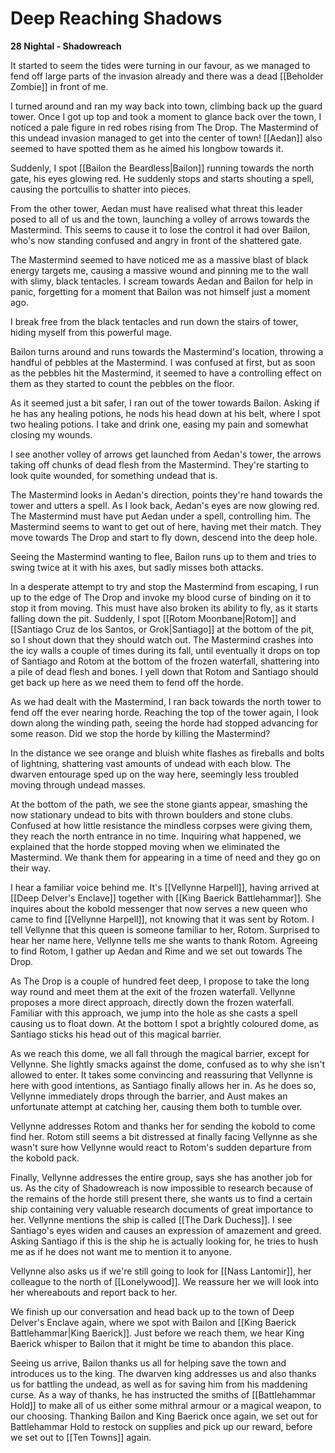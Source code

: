 # Deep Reaching Shadows

**28 Nightal - Shadowreach**

It started to seem the tides were turning in our favour, as we managed to fend off large parts of the invasion already and there was a dead [[Beholder Zombie]] in front of me.

I turned around and ran my way back into town, climbing back up the guard tower. Once I got up top and took a moment to glance back over the town, I noticed a pale figure in red robes rising from The Drop. The Mastermind of this undead invasion managed to get into the center of town! [[Aedan]] also seemed to have spotted them as he aimed his longbow towards it.

Suddenly, I spot [[Bailon the Beardless|Bailon]] running towards the north gate, his eyes glowing red. He suddenly stops and starts shouting a spell, causing the portcullis to shatter into pieces.

From the other tower, Aedan must have realised what threat this leader posed to all of us and the town, launching a volley of arrows towards the Mastermind. This seems to cause it to lose the control it had over Bailon, who's now standing confused and angry in front of the shattered gate.

The Mastermind seemed to have noticed me as a massive blast of black energy targets me, causing a massive wound and pinning me to the wall with slimy, black tentacles. I scream towards Aedan and Bailon for help in panic, forgetting for a moment that Bailon was not himself just a moment ago. 

I break free from the black tentacles and run down the stairs of tower, hiding myself from this powerful mage. 

Bailon turns around and runs towards the Mastermind's location, throwing a handful of pebbles at the Mastermind. I was confused at first, but as soon as the pebbles hit the Mastermind, it seemed to have a controlling effect on them as they started to count the pebbles on the floor.

As it seemed just a bit safer, I ran out of the tower towards Bailon. Asking if he has any healing potions, he nods his head down at his belt, where I spot two healing potions. I take and drink one, easing my pain and somewhat closing my wounds.

I see another volley of arrows get launched from Aedan's tower, the arrows taking off chunks of dead flesh from the Mastermind. They're starting to look quite wounded, for something undead that is.

The Mastermind looks in Aedan's direction, points they're hand towards the tower and utters a spell. As I look back, Aedan's eyes are now glowing red. The Mastermind must have put Aedan under a spell, controlling him. The Mastermind seems to want to get out of here, having met their match. They move towards The Drop and start to fly down, descend into the deep hole.

Seeing the Mastermind wanting to flee, Bailon runs up to them and tries to swing twice at it with his axes, but sadly misses both attacks.

In a desperate attempt to try and stop the Mastermind from escaping, I run up to the edge of The Drop and invoke my blood curse of binding on it to stop it from moving. This must have also broken its ability to fly, as it starts falling down the pit. Suddenly, I spot [[Rotom Moonbane|Rotom]] and [[Santiago Cruz de los Santos, or Grok|Santiago]] at the bottom of the pit, so I shout down that they should watch out. The Mastermind crashes into the icy walls a couple of times during its fall, until eventually it drops on top of Santiago and Rotom at the bottom of the frozen waterfall, shattering into a pile of dead flesh and bones. I yell down that Rotom and Santiago should get back up here as we need them to fend off the horde.

As we had dealt with the Mastermind, I ran back towards the north tower to fend off the ever nearing horde. Reaching the top of the tower again, I look down along the winding path, seeing the horde had stopped advancing for some reason. Did we stop the horde by killing the Mastermind?

In the distance we see orange and bluish white flashes as fireballs and bolts of lightning, shattering vast amounts of undead with each blow. The dwarven entourage sped up on the way here, seemingly less troubled moving through undead masses.

At the bottom of the path, we see the stone giants appear, smashing the now stationary undead to bits with thrown boulders and stone clubs. Confused at how little resistance the mindless corpses were giving them, they reach the north entrance in no time. Inquiring what happened, we explained that the horde stopped moving when we eliminated the Mastermind. We thank them for appearing in a time of need and they go on their way.

I hear a familiar voice behind me. It's [[Vellynne Harpell]], having arrived at [[Deep Delver's Enclave]] together with [[King Baerick Battlehammar]]. She inquires about the kobold messenger that now serves a new queen who came to find [[Vellynne Harpell]], not knowing that it was sent by Rotom. I tell Vellynne that this queen is someone familiar to her, Rotom. Surprised to hear her name here, Vellynne tells me she wants to thank Rotom. Agreeing to find Rotom, I gather up Aedan and Rime and we set out towards The Drop.

As The Drop is a couple of hundred feet deep, I propose to take the long way round and meet them at the exit of the frozen waterfall. Vellynne proposes a more direct approach, directly down the frozen waterfall. Familiar with this approach, we jump into the hole as she casts a spell causing us to float down. At the bottom I spot a brightly coloured dome, as Santiago sticks his head out of this magical barrier. 

As we reach this dome, we all fall through the magical barrier, except for Vellynne. She lightly smacks against the dome, confused as to why she isn't allowed to enter. It takes some convincing and reassuring that Vellynne is here with good intentions, as Santiago finally allows her in. As he does so, Vellynne immediately drops through the barrier, and Aust makes an unfortunate attempt at catching her, causing them both to tumble over.

Vellynne addresses Rotom and thanks her for sending the kobold to come find her. Rotom still seems a bit distressed at finally facing Vellynne as she wasn't sure how Vellynne would react to Rotom's sudden departure from the kobold pack.

Finally, Vellynne addresses the entire group, says she has another job for us. As the city of Shadowreach is now impossible to research because of the remains of the horde still present there, she wants us to find a certain ship containing very valuable research documents of great importance to her. Vellynne mentions the ship is called [[The Dark Duchess]]. I see Santiago's eyes widen and causes an expression of amazement and greed. Asking Santiago if this is the ship he is actually looking for, he tries to hush me as if he does not want me to mention it to anyone.

Vellynne also asks us if we're still going to look for [[Nass Lantomir]], her colleague to the north of [[Lonelywood]]. We reassure her we will look into her whereabouts and report back to her.

We finish up our conversation and head back up to the town of Deep Delver's Enclave again, where we spot with Bailon and [[King Baerick Battlehammar|King Baerick]]. Just before we reach them, we hear King Baerick whisper to Bailon that it might be time to abandon this place. 

Seeing us arrive, Bailon thanks us all for helping save the town and introduces us to the king. The dwarven king addresses us and also thanks us for battling the undead, as well as for saving him from his maddening curse. As a way of thanks, he has instructed the smiths of [[Battlehammar Hold]] to make all of us either some mithral armour or a magical weapon, to our choosing. Thanking Bailon and King Baerick once again, we set out for Battlehammar Hold to restock on supplies and pick up our reward, before we set out to [[Ten Towns]] again.